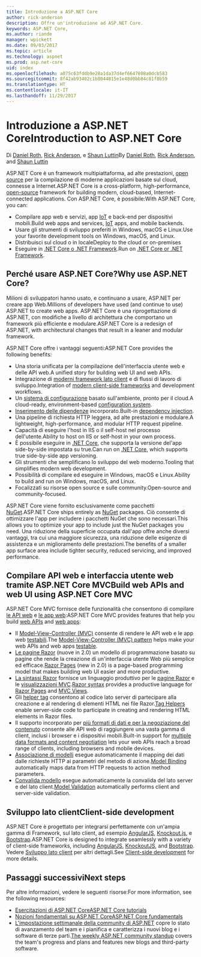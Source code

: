 ```yaml
---
title: Introduzione a ASP.NET Core
author: rick-anderson
description: Offre un'introduzione ad ASP.NET Core.
keywords: ASP.NET Core,
ms.author: riande
manager: wpickett
ms.date: 09/03/2017
ms.topic: article
ms.technology: aspnet
ms.prod: asp.net-core
uid: index
ms.openlocfilehash: a075c63fddb9e28a1da37d4ef6647808a0dcb583
ms.sourcegitcommit: 8f42ab93402c1b8044815e1e48d0bb84c81f8b59
ms.translationtype: HT
ms.contentlocale: it-IT
ms.lasthandoff: 11/29/2017
---
```

# <a name="introduction-to-aspnet-core"></a><span data-ttu-id="42ec6-104">Introduzione a ASP.NET Core</span><span class="sxs-lookup"><span data-stu-id="42ec6-104">Introduction to ASP.NET Core</span></span>

<span data-ttu-id="42ec6-105">Di [Daniel Roth](https://github.com/danroth27), [Rick Anderson](https://twitter.com/RickAndMSFT), e [Shaun Luttin](https://twitter.com/dicshaunary)</span><span class="sxs-lookup"><span data-stu-id="42ec6-105">By [Daniel Roth](https://github.com/danroth27), [Rick Anderson](https://twitter.com/RickAndMSFT), and [Shaun Luttin](https://twitter.com/dicshaunary)</span></span>

<span data-ttu-id="42ec6-106">ASP.NET Core è un framework multipiattaforma, ad alte prestazioni, [open source](https://github.com/aspnet/home) per la compilazione di moderne applicazioni basate sul cloud, connesse a Internet.</span><span class="sxs-lookup"><span data-stu-id="42ec6-106">ASP.NET Core is a cross-platform, high-performance, [open-source](https://github.com/aspnet/home) framework for building modern, cloud-based, Internet-connected applications.</span></span> <span data-ttu-id="42ec6-107">Con ASP.NET Core, è possibile:</span><span class="sxs-lookup"><span data-stu-id="42ec6-107">With ASP.NET Core, you can:</span></span>

* <span data-ttu-id="42ec6-108">Compilare app web e servizi, app [IoT](https://www.microsoft.com/en-us/internet-of-things/) e back-end per dispositivi mobili.</span><span class="sxs-lookup"><span data-stu-id="42ec6-108">Build web apps and services, [IoT](https://www.microsoft.com/en-us/internet-of-things/) apps, and mobile backends.</span></span>
* <span data-ttu-id="42ec6-109">Usare gli strumenti di sviluppo preferiti in Windows, macOS e Linux.</span><span class="sxs-lookup"><span data-stu-id="42ec6-109">Use your favorite development tools on Windows, macOS, and Linux.</span></span>
* <span data-ttu-id="42ec6-110">Distribuisci sul cloud o in locale</span><span class="sxs-lookup"><span data-stu-id="42ec6-110">Deploy to the cloud or on-premises</span></span>
* <span data-ttu-id="42ec6-111">Eseguire in [.NET Core o .NET Framework](https://docs.microsoft.com/dotnet/articles/standard/choosing-core-framework-server).</span><span class="sxs-lookup"><span data-stu-id="42ec6-111">Run on [.NET Core or .NET Framework](https://docs.microsoft.com/dotnet/articles/standard/choosing-core-framework-server).</span></span>

## <a name="why-use-aspnet-core"></a><span data-ttu-id="42ec6-112">Perché usare ASP.NET Core?</span><span class="sxs-lookup"><span data-stu-id="42ec6-112">Why use ASP.NET Core?</span></span>

<span data-ttu-id="42ec6-113">Milioni di sviluppatori hanno usato, e continuano a usare, ASP.NET per creare app Web.</span><span class="sxs-lookup"><span data-stu-id="42ec6-113">Millions of developers have used (and continue to use) ASP.NET to create web apps.</span></span> <span data-ttu-id="42ec6-114">ASP.NET Core è una riprogettazione di ASP.NET, con modifiche a livello di architettura che comportano un framework più efficiente e modulare.</span><span class="sxs-lookup"><span data-stu-id="42ec6-114">ASP.NET Core is a redesign of ASP.NET, with architectural changes that result in a leaner and modular framework.</span></span>

<span data-ttu-id="42ec6-115">ASP.NET Core offre i vantaggi seguenti:</span><span class="sxs-lookup"><span data-stu-id="42ec6-115">ASP.NET Core provides the following benefits:</span></span>

* <span data-ttu-id="42ec6-116">Una storia unificata per la compilazione dell'interfaccia utente web e delle API web.</span><span class="sxs-lookup"><span data-stu-id="42ec6-116">A unified story for building web UI and web APIs.</span></span>
* <span data-ttu-id="42ec6-117">Integrazione di [moderni framework lato client](xref:client-side/index) e di flussi di lavoro di sviluppo.</span><span class="sxs-lookup"><span data-stu-id="42ec6-117">Integration of [modern client-side frameworks](xref:client-side/index) and development workflows.</span></span>
* <span data-ttu-id="42ec6-118">Un [sistema di configurazione](xref:fundamentals/configuration/index) basato sull'ambiente, pronto per il cloud.</span><span class="sxs-lookup"><span data-stu-id="42ec6-118">A cloud-ready, environment-based [configuration system](xref:fundamentals/configuration/index).</span></span>
* <span data-ttu-id="42ec6-119">[Inserimento delle dipendenze](xref:fundamentals/dependency-injection) incorporato.</span><span class="sxs-lookup"><span data-stu-id="42ec6-119">Built-in [dependency injection](xref:fundamentals/dependency-injection).</span></span>
* <span data-ttu-id="42ec6-120">Una pipeline di richiesta HTTP leggera, ad alte prestazioni e modulare.</span><span class="sxs-lookup"><span data-stu-id="42ec6-120">A lightweight, high-performance, and modular HTTP request pipeline.</span></span>
* <span data-ttu-id="42ec6-121">Capacità di eseguire l'host in IIS o il self-host nel processo dell'utente.</span><span class="sxs-lookup"><span data-stu-id="42ec6-121">Ability to host on IIS or self-host in your own process.</span></span>
* <span data-ttu-id="42ec6-122">È possibile eseguire in [.NET Core](https://docs.microsoft.com/dotnet/articles/standard/choosing-core-framework-server), che supporta la versione del'app side-by-side impostata su true.</span><span class="sxs-lookup"><span data-stu-id="42ec6-122">Can run on [.NET Core](https://docs.microsoft.com/dotnet/articles/standard/choosing-core-framework-server), which supports true side-by-side app versioning.</span></span>
* <span data-ttu-id="42ec6-123">Gli strumenti che semplificano lo sviluppo del web moderno.</span><span class="sxs-lookup"><span data-stu-id="42ec6-123">Tooling that simplifies modern web development.</span></span>
* <span data-ttu-id="42ec6-124">Possibilità di compilare ed eseguire in Windows, macOS e Linux.</span><span class="sxs-lookup"><span data-stu-id="42ec6-124">Ability to build and run on Windows, macOS, and Linux.</span></span>
* <span data-ttu-id="42ec6-125">Focalizzati su risorse open source e sulle community.</span><span class="sxs-lookup"><span data-stu-id="42ec6-125">Open-source and community-focused.</span></span>

<span data-ttu-id="42ec6-126">ASP.NET Core viene fornito esclusivamente come pacchetti [NuGet](https://www.nuget.org/).</span><span class="sxs-lookup"><span data-stu-id="42ec6-126">ASP.NET Core ships entirely as [NuGet](https://www.nuget.org/) packages.</span></span> <span data-ttu-id="42ec6-127">Ciò consente di ottimizzare l'app per includere i pacchetti NuGet che sono necessari.</span><span class="sxs-lookup"><span data-stu-id="42ec6-127">This allows you to optimize your app to include just the NuGet packages you need.</span></span> <span data-ttu-id="42ec6-128">Una riduzione della superficie occupata dall'app offre anche diversi vantaggi, tra cui una maggiore sicurezza, una riduzione delle esigenze di assistenza e un miglioramento delle prestazioni.</span><span class="sxs-lookup"><span data-stu-id="42ec6-128">The benefits of a smaller app surface area include tighter security, reduced servicing, and improved performance.</span></span>

## <a name="build-web-apis-and-web-ui-using-aspnet-core-mvc"></a><span data-ttu-id="42ec6-129">Compilare API web e interfaccia utente web tramite ASP.NET Core MVC</span><span class="sxs-lookup"><span data-stu-id="42ec6-129">Build web APIs and web UI using ASP.NET Core MVC</span></span>

<span data-ttu-id="42ec6-130">ASP.NET Core MVC fornisce delle funzionalità che consentono di compilare [le API web](xref:tutorials/index#building-web-apis) e [le app web](xref:tutorials/index#building-web-applications):</span><span class="sxs-lookup"><span data-stu-id="42ec6-130">ASP.NET Core MVC provides features that help you build [web APIs](xref:tutorials/index#building-web-apis) and [web apps](xref:tutorials/index#building-web-applications):</span></span>

* <span data-ttu-id="42ec6-131">Il [Model-View-Controller (MVC)](xref:mvc/overview) consente di rendere le API web e le app web [testabili](testing/index.md).</span><span class="sxs-lookup"><span data-stu-id="42ec6-131">The [Model-View-Controller (MVC) pattern](xref:mvc/overview) helps make your web APIs and web apps [testable](testing/index.md).</span></span>
* <span data-ttu-id="42ec6-132">[Le pagine Razor](xref:mvc/razor-pages/index) (nuove in 2.0) un modello di programmazione basato su pagine che rende la creazione di un'interfaccia utente Web più semplice ed efficace.</span><span class="sxs-lookup"><span data-stu-id="42ec6-132">[Razor Pages](xref:mvc/razor-pages/index) (new in 2.0) is a page-based programming model that makes building web UI easier and more productive.</span></span>
* <span data-ttu-id="42ec6-133">[La sintassi Razor](xref:mvc/views/razor) fornisce un linguaggio produttivo per le [pagine Razor](xref:mvc/razor-pages/index) e le [visualizzazioni MVC](xref:mvc/views/overview).</span><span class="sxs-lookup"><span data-stu-id="42ec6-133">[Razor syntax](xref:mvc/views/razor) provides a productive language for [Razor Pages](xref:mvc/razor-pages/index) and [MVC Views](xref:mvc/views/overview).</span></span>
* <span data-ttu-id="42ec6-134">Gli [helper tag](xref:mvc/views/tag-helpers/intro) consentono al codice lato server di partecipare alla creazione e al rendering di elementi HTML nei file Razor.</span><span class="sxs-lookup"><span data-stu-id="42ec6-134">[Tag Helpers](xref:mvc/views/tag-helpers/intro) enable server-side code to participate in creating and rendering HTML elements in Razor files.</span></span>
* <span data-ttu-id="42ec6-135">Il supporto incorporato per [più formati di dati e per la negoziazione del contenuto](mvc/models/formatting.md) consente alle API web di raggiungere una vasta gamma di client, inclusi i browser e i dispositivi mobili.</span><span class="sxs-lookup"><span data-stu-id="42ec6-135">Built-in support for [multiple data formats and content negotiation](mvc/models/formatting.md) lets your web APIs reach a broad range of clients, including browsers and mobile devices.</span></span>
* <span data-ttu-id="42ec6-136">[Associazione di modelli](xref:mvc/models/model-binding) esegue automaticamente il mapping dei dati dalle richieste HTTP ai parametri del metodo di azione.</span><span class="sxs-lookup"><span data-stu-id="42ec6-136">[Model Binding](xref:mvc/models/model-binding) automatically maps data from HTTP requests to action method parameters.</span></span>
* <span data-ttu-id="42ec6-137">[Convalida modello](xref:mvc/models/validation) esegue automaticamente la convalida del lato server e del lato client.</span><span class="sxs-lookup"><span data-stu-id="42ec6-137">[Model Validation](xref:mvc/models/validation) automatically performs client and server-side validation.</span></span>

## <a name="client-side-development"></a><span data-ttu-id="42ec6-138">Sviluppo lato client</span><span class="sxs-lookup"><span data-stu-id="42ec6-138">Client-side development</span></span>

<span data-ttu-id="42ec6-139">ASP.NET Core è progettato per integrarsi perfettamente con un'ampia gamma di Framework, sul lato client, ad esempio [AngularJS](xref:client-side/angular), [Knockout.js](xref:client-side/knockout), e [Bootstrap](xref:client-side/bootstrap).</span><span class="sxs-lookup"><span data-stu-id="42ec6-139">ASP.NET Core is designed to integrate seamlessly with a variety of client-side frameworks, including [AngularJS](xref:client-side/angular), [KnockoutJS](xref:client-side/knockout), and [Bootstrap](xref:client-side/bootstrap).</span></span> <span data-ttu-id="42ec6-140">Vedere [Sviluppo lato client](client-side/index.md) per altri dettagli.</span><span class="sxs-lookup"><span data-stu-id="42ec6-140">See [Client-side development](client-side/index.md) for more details.</span></span>

## <a name="next-steps"></a><span data-ttu-id="42ec6-141">Passaggi successivi</span><span class="sxs-lookup"><span data-stu-id="42ec6-141">Next steps</span></span>

<span data-ttu-id="42ec6-142">Per altre informazioni, vedere le seguenti risorse:</span><span class="sxs-lookup"><span data-stu-id="42ec6-142">For more information, see the following resources:</span></span>

* [<span data-ttu-id="42ec6-143">Esercitazioni di ASP.NET Core</span><span class="sxs-lookup"><span data-stu-id="42ec6-143">ASP.NET Core tutorials</span></span>](xref:tutorials/index)
* [<span data-ttu-id="42ec6-144">Nozioni fondamentali su ASP.NET Core</span><span class="sxs-lookup"><span data-stu-id="42ec6-144">ASP.NET Core fundamentals</span></span>](xref:fundamentals/index)
* <span data-ttu-id="42ec6-145">[L'impostazione settimanale della community di ASP.NET](https://live.asp.net/) copre lo stato di avanzamento del team e i pianifica e caratterizza i nuovi blog e i software di terze parti.</span><span class="sxs-lookup"><span data-stu-id="42ec6-145">[The weekly ASP.NET community standup](https://live.asp.net/) covers the team's progress and plans and features new blogs and third-party software.</span></span>
